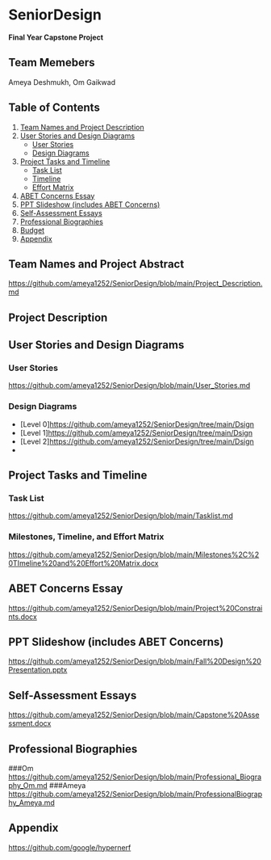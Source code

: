 # SeniorDesign
**Final Year Capstone Project**

## Team Memebers
Ameya Deshmukh, Om Gaikwad

## Table of Contents

1. [Team Names and Project Description](#team-names-and-project-abstract)
3. [User Stories and Design Diagrams](#user-stories-and-design-diagrams)
   - [User Stories](#user-stories)
   - [Design Diagrams](#design-diagrams)
4. [Project Tasks and Timeline](#project-tasks-and-timeline)
   - [Task List](#task-list)
   - [Timeline](#timeline)
   - [Effort Matrix](#effort-matrix)
5. [ABET Concerns Essay](#abet-concerns-essay)
6. [PPT Slideshow (includes ABET Concerns)](#ppt-slideshow-includes-abet-concerns)
7. [Self-Assessment Essays](#self-assessment-essays)
8. [Professional Biographies](#professional-biographies)
9. [Budget](#budget)
10. [Appendix](#appendix)

## Team Names and Project Abstract
   https://github.com/ameya1252/SeniorDesign/blob/main/Project_Description.md

## Project Description
   <!-- Add content from Assignment #2. -->

## User Stories and Design Diagrams
### User Stories
   https://github.com/ameya1252/SeniorDesign/blob/main/User_Stories.md

### Design Diagrams
   - [Level 0]https://github.com/ameya1252/SeniorDesign/tree/main/Dsign
   - [Level 1]https://github.com/ameya1252/SeniorDesign/tree/main/Dsign
   - [Level 2]https://github.com/ameya1252/SeniorDesign/tree/main/Dsign
   - 

## Project Tasks and Timeline
### Task List
   https://github.com/ameya1252/SeniorDesign/blob/main/Tasklist.md

### Milestones, Timeline, and Effort Matrix
   https://github.com/ameya1252/SeniorDesign/blob/main/Milestones%2C%20TImeline%20and%20Effort%20Matrix.docx

## ABET Concerns Essay
   https://github.com/ameya1252/SeniorDesign/blob/main/Project%20Constraints.docx

## PPT Slideshow (includes ABET Concerns)
   https://github.com/ameya1252/SeniorDesign/blob/main/Fall%20Design%20Presentation.pptx

## Self-Assessment Essays
   https://github.com/ameya1252/SeniorDesign/blob/main/Capstone%20Assessment.docx

## Professional Biographies
   ###Om
   https://github.com/ameya1252/SeniorDesign/blob/main/Professional_Biography_Om.md
   ###Ameya
   https://github.com/ameya1252/SeniorDesign/blob/main/ProfessionalBiography_Ameya.md

## Appendix
   https://github.com/google/hypernerf
